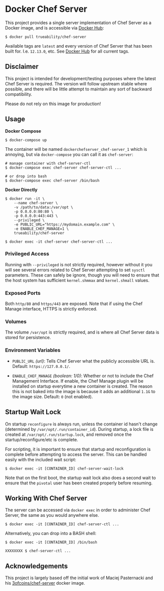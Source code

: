 # Docker Chef Server

This project provides a single server implementation of Chef Server as a 
Docker image, and is accessible via 
[Docker Hub](https://hub.docker.com/r/trueability/chef-server/):

```
$ docker pull trueability/chef-server
```

Available tags are `latest` and every version of Chef Server that has been 
built for.  I.e. `12.13.0`, etc.  See 
[Docker Hub](https://hub.docker.com/r/trueability/chef-server/) for all 
current tags.

## Disclaimer

This project is intended for development/testing purposes where the latest
Chef Server is required.  The version will follow upstream stable where 
possible, and there will be little attempt to maintain any sort of backward 
compatibility.

Please do not rely on this image for production!


## Usage

**Docker Compose**

```
$ docker-compose up
```

The container will be named `dockerchefserver_chef-server_1` which is 
annoying, but via `docker-compose` you can call it as `chef-server`:

```
# manage container with chef-server-ctl
$ docker-compose exec chef-server chef-server-ctl ...

# or drop into bash
$ docker-compose exec chef-server /bin/bash
```

**Docker Directly**

```
$ docker run -it \
    --name chef-server \
    -v /path/to/data:/var/opt \
    -p 0.0.0.0:80:80 \
    -p 0.0.0.0:443:443 \
    --privileged \
    -e PUBLIC_URL="https://mydomain.example.com" \
    -e ENABLE_CHEF_MANAGE=1 \
    trueability/chef-server

$ docker exec -it chef-server chef-server-ctl ...
```


### Privileged Access

Running with `--privileged` is not strictly required, however without
it you will see several errors related to Chef Server attempting to set 
`sysctl` parameters.  These can safely be ignore, though you will need to 
ensure that the host system has sufficient `kernel.shmmax` and 
`kernel.shmall` values.


### Exposed Ports

Both `http/80` and `https/443` are exposed.  Note that if using the Chef 
Manage interface, HTTPS is strictly enforced.


### Volumes

The volume `/var/opt` is strictly required, and is where all Chef Server data 
is stored for persistence.


### Environment Variables

 * `PUBLIC_URL` *(url)*: Tells Chef Server what the publicly accessible 
 URL is.  Default: `https://127.0.0.1/`.
 
 * `ENABLE_CHEF_MANAGE` *(boolean: 1/0)*: Whether or not to include the Chef 
 Management Interface.  If enable, the Chef Manage plugin will be installed 
 on startup everytime a new container is created.  The reason this is not 
 baked into the image is because it adds an additional `1.1G` to the image 
 size.  Default: `0` (not enabled).


## Startup Wait Lock

On startup `reconfigure` is always run, unless the container id hasn't change 
(determined by `/var/opt/.run/container_id`).  During startup, a lock 
file is created at `/var/opt/.run/startup.lock`, and removed once 
the startup/reconfigure/etc is complete.

For scripting, it is important to ensure that startup and reconfiguration is 
complete before attempting to access the server.  This can be handled easily 
with the included wait script:

```
$ docker exec -it [CONTAINER_ID] chef-server-wait-lock
```

Note that on the first boot, the startup wait lock also does a second wait to
ensure that the `pivotal` user has been created properly before resuming.


## Working With Chef Server

The server can be accessed via `docker exec` in order to administer Chef 
Server, the same as you would anywhere else.

```
$ docker exec -it [CONTAINER_ID] chef-server-ctl ...
```

Alternatively, you can drop into a BASH shell:

```
$ docker exec -it [CONTAINER_ID] /bin/bash

XXXXXXXX $ chef-server-ctl ...
```

## Acknowledgements

This project is largely based off the initial work of Maciej Pasternacki and
his [3ofcoins/chef-server](https://github.com/3ofcoins/docker-chef-server/)
docker image.
